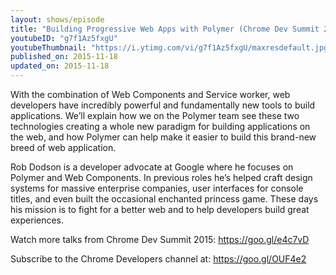 ```yaml
---
layout: shows/episode
title: "Building Progressive Web Apps with Polymer (Chrome Dev Summit 2015)"
youtubeID: "g7f1Az5fxgU"
youtubeThumbnail: "https://i.ytimg.com/vi/g7f1Az5fxgU/maxresdefault.jpg"
published_on: 2015-11-18
updated_on: 2015-11-18
---
```


With the combination of Web Components and Service worker, web developers have incredibly powerful and fundamentally new tools to build applications. We’ll explain how we on the Polymer team see these two technologies creating a whole new paradigm for building applications on the web, and how Polymer can help make it easier to build this brand-new breed of web application.

Rob Dodson is a developer advocate at Google where he focuses on Polymer and Web Components. In previous roles he’s helped craft design systems for massive enterprise companies, user interfaces for console titles, and even built the occasional enchanted princess game. These days his mission is to fight for a better web and to help developers build great experiences.

Watch more talks from Chrome Dev Summit 2015: https://goo.gl/e4c7vD

Subscribe to the Chrome Developers channel at: https://goo.gl/OUF4e2
